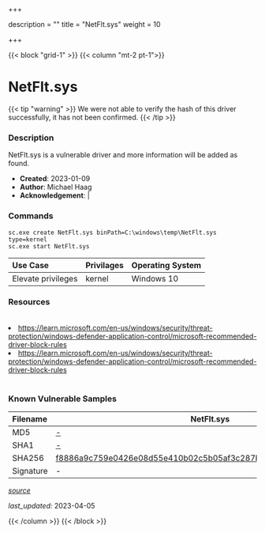 +++

description = ""
title = "NetFlt.sys"
weight = 10

+++


{{< block "grid-1" >}}
{{< column "mt-2 pt-1">}}


# NetFlt.sys 


{{< tip "warning" >}}
We were not able to verify the hash of this driver successfully, it has not been confirmed.
{{< /tip >}}


### Description

NetFlt.sys is a vulnerable driver and more information will be added as found.

- **Created**: 2023-01-09
- **Author**: Michael Haag
- **Acknowledgement**:  | [](https://twitter.com/)

### Commands

```
sc.exe create NetFlt.sys binPath=C:\windows\temp\NetFlt.sys type=kernel
sc.exe start NetFlt.sys
```

| Use Case | Privilages | Operating System | 
|:---- | ---- | ---- |
| Elevate privileges | kernel | Windows 10 |

### Resources
<br>
<li><a href=" https://learn.microsoft.com/en-us/windows/security/threat-protection/windows-defender-application-control/microsoft-recommended-driver-block-rules"> https://learn.microsoft.com/en-us/windows/security/threat-protection/windows-defender-application-control/microsoft-recommended-driver-block-rules</a></li>
<li><a href="https://learn.microsoft.com/en-us/windows/security/threat-protection/windows-defender-application-control/microsoft-recommended-driver-block-rules">https://learn.microsoft.com/en-us/windows/security/threat-protection/windows-defender-application-control/microsoft-recommended-driver-block-rules</a></li>
<br>

### Known Vulnerable Samples

| Filename | NetFlt.sys |
|:---- | ---- | 
| MD5 | <a href="https://www.virustotal.com/gui/file/-">-</a> |
| SHA1 | <a href="https://www.virustotal.com/gui/file/-">-</a> |
| SHA256 | <a href="https://www.virustotal.com/gui/file/f8886a9c759e0426e08d55e410b02c5b05af3c287b15970175e4874316ffaf13">f8886a9c759e0426e08d55e410b02c5b05af3c287b15970175e4874316ffaf13</a> |
| Signature | -   |


[*source*](https://github.com/magicsword-io/LOLDrivers/tree/main/yaml/netflt.yaml)

*last_updated:* 2023-04-05








{{< /column >}}
{{< /block >}}
